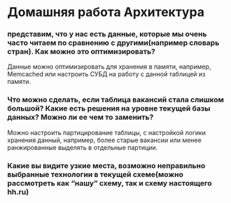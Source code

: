 # Домашняя работа Архитектура
### представим, что у нас есть данные, которые мы очень часто читаем по сравнению с другими(например словарь стран). Как можно это оптимизировать?
Данные можно оптимизировать для хранения в памяти, например, Memcached или настроить СУБД на работу с данной таблицей из памяти. 
### Что можно сделать, если таблица вакансий стала слишком большой? Какие есть решения на уровне текущей базы данных? Можно ли ее чем то заменить?
Можно настроить партицирование таблицы, с настройкой логики хранения данный, например, более старые вакансии или менее ранжированные выделять в отдельные партиции.  
### Какие вы видите узкие места, возможно неправильно выбранные технологии в текущей схеме(можно рассмотреть как “нашу” схему, так и схему настоящего hh.ru)
